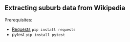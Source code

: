## Extracting suburb data from Wikipedia

Prerequisites:
* [Requests](http://docs.python-requests.org/en/latest/)
    `pip install requests`
* pytest
    `pip install pytest`

	
